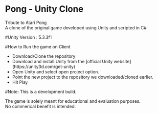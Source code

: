 # Pong - Unity Clone
<p>Tribute to Atari Pong
<br>A clone of the original game developed using Unity and scripted in C#</p>

#Unity Version : 5.3.3f1

#How to Run the game on Client
<ul>
<li>Download/Clone the repository</li>
<li>Download and install Unity from the [official Unity website](https://unity3d.com/get-unity)</li>
<li>Open Unity and select open project option.</li>
<li>Point the new project to the repository we downloaded/cloned earlier.</li>
<li>Hit Play</li>
</ul>

#Note: This is a development build. 
<p>The game is solely meant for educational and evaluation purposes.
<br>No commerical benefit is intended.</p>

